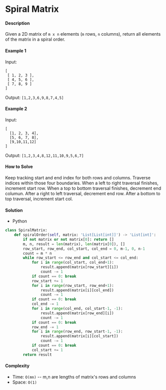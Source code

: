 # Spiral Matrix

#### Description

Given a 2D matrix of `m x n` elements (`m` rows, `n` columns), return all elements of the matrix in a spiral order.

#### Example 1
Input:

```
[
 [ 1, 2, 3 ],
 [ 4, 5, 6 ],
 [ 7, 8, 9 ]
]
```

Output: `[1,2,3,6,9,8,7,4,5]`

#### Example 2
Input:

```
[
  [1, 2, 3, 4],
  [5, 6, 7, 8],
  [9,10,11,12]
]
```

Output: `[1,2,3,4,8,12,11,10,9,5,6,7]`

#### How to Solve

Keep tracking start and end index for both rows and columns. Traverse indices within those four boundaries. When a left to right traversal finishes, increment start row. When a top to bottom traversal finishes, decrement end columun. After a right to left traversal, decrement end row. After a bottom to top traversal, increment start col.

#### Solution
- Python

```python
class SpiralMatrix:
    def spiralOrder(self, matrix: 'List[List[int]]') -> 'List[int]':
        if not matrix or not matrix[0]: return []
        m, n, result = len(matrix), len(matrix[0]), []
        row_start, row_end, col_start, col_end = 0, m-1, 0, n-1
        count = m * n
        while row_start <= row_end and col_start <= col_end:
            for i in range(col_start, col_end+1):
                result.append(matrix[row_start][i])
                count -= 1
            if count == 0: break
            row_start += 1
            for i in range(row_start, row_end+1):
                result.append(matrix[i][col_end])
                count -= 1
            if count == 0: break
            col_end -= 1
            for i in range(col_end, col_start-1, -1):
                result.append(matrix[row_end][i])
                count -= 1
            if count == 0: break
            row_end -= 1
            for i in range(row_end, row_start-1, -1):
                result.append(matrix[i][col_start])
                count -= 1
            if count == 0: break
            col_start += 1
        return result
```

#### Complexity
- Time: `O(mn)` -- m,n are lengths of matrix's rows and columns
- Space: `O(1)`
